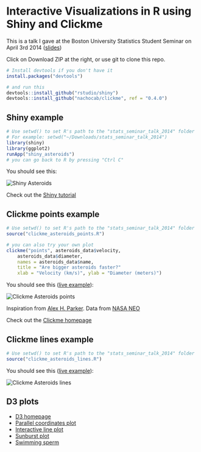# Interactive Visualizations in R using Shiny and Clickme

This is a talk I gave at the Boston University Statistics Student Seminar on April 3rd 2014 ([slides](http://www.slideshare.net/nachocab/interactive-r-visualizations-using-shiny-and-clickme))

Click on Download ZIP at the right, or use git to clone this repo.

``` r
# Install devtools if you don't have it
install.packages("devtools")

# and run this
devtools::install_github("rstudio/shiny")
devtools::install_github("nachocab/clickme", ref = "0.4.0")
```

## Shiny example

``` r
# Use setwd() to set R's path to the "stats_seminar_talk_2014" folder
# For example: setwd("~/Downloads/stats_seminar_talk_2014")
library(shiny)
library(ggplot2)
runApp("shiny_asteroids")
# you can go back to R by pressing "Ctrl C"
```

You should see this:

![Shiny Asteroids](http://imgur.com/Ki7uOhG.jpg)

Check out the [Shiny tutorial](http://shiny.rstudio.com/tutorial/)

## Clickme points example

``` r
# Use setwd() to set R's path to the "stats_seminar_talk_2014" folder
source("clickme_asteroids_points.R")

# you can also try your own plot
clickme("points", asteroids_data$velocity,
    asteroids_data$diameter,
    names = asteroids_data$name,
    title = "Are bigger asteroids faster?"
    xlab = "Velocity (km/s)", ylab = "Diameter (meters)")
```

You should see this ([live example](http://rclickme.com/asteroids_points.html)):

![Clickme Asteroids points](http://imgur.com/ukbKCJ8.jpg)

Inspiration from [Alex H. Parker](https://plot.ly/~alexhp/68/).
Data from [NASA NEO](http://neo.jpl.nasa.gov/cgi-bin/neo_ca?type=NEO&hmax=all&sort=date&sdir=ASC&tlim=all&dmax=5LD&max_rows=50&fmt=full&action=Display+Table&show=1)

Check out the [Clickme homepage](http://rclickme.com)

## Clickme lines example

``` r
# Use setwd() to set R's path to the "stats_seminar_talk_2014" folder
source("clickme_asteroids_lines.R")
```

You should see this ([live example](http://rclickme.com/asteroids_lines.html)):

![Clickme Asteroids lines](http://i.imgur.com/gNiWi6E.jpg)


## D3 plots

* [D3 homepage](http://d3js.org/)
* [Parallel coordinates plot](http://bl.ocks.org/jasondavies/1341281)
* [Interactive line plot](http://projects.flowingdata.com/life-expectancy/)
* [Sunburst plot](http://bl.ocks.org/kerryrodden/7090426)
* [Swimming sperm](http://bl.ocks.org/mbostock/1136236)
